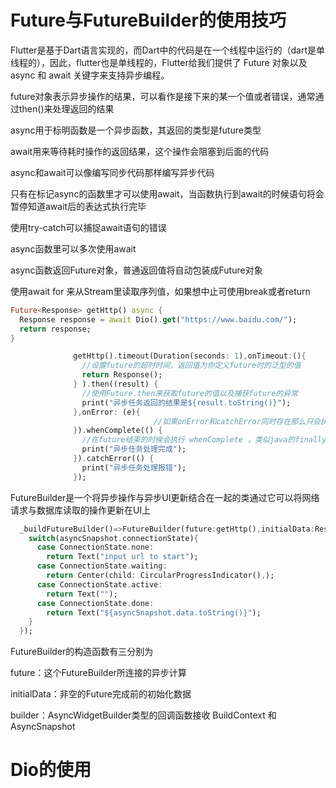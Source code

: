 # Future与FutureBuilder的使用技巧

Flutter是基于Dart语言实现的，而Dart中的代码是在一个线程中运行的（dart是单线程的），因此，flutter也是单线程的，Flutter给我们提供了 Future 对象以及 async 和 await 关键字来支持异步编程。

future对象表示异步操作的结果，可以看作是接下来的某一个值或者错误，通常通过then()来处理返回的结果

async用于标明函数是一个异步函数，其返回的类型是future类型

await用来等待耗时操作的返回结果，这个操作会阻塞到后面的代码

async和await可以像编写同步代码那样编写异步代码

只有在标记async的函数里才可以使用await，当函数执行到await的时候语句将会暂停知道await后的表达式执行完毕

使用try-catch可以捕捉await语句的错误

async函数里可以多次使用await

async函数返回Future对象，普通返回值将自动包装成Future对象

使用await for 来从Stream里读取序列值，如果想中止可使用break或者return

```dart
Future<Response> getHttp() async {
  Response response = await Dio().get("https://www.baidu.com/");
  return response;
}
```

```dart
              getHttp().timeout(Duration(seconds: 1),onTimeout:(){
                //设置future的超时时间，返回值为你定义future时的泛型的值
                return Response();
              } ).then((result) {
                //使用Future.then来获取future的值以及捕获future的异常
                print("异步任务返回的结果是${result.toString()}");
              },onError: (e){
								//如果onError和catchError同时存在那么只会执行onError
              }).whenComplete(() {
                //在future结束的时候会执行 whenComplete ，类似java的finally代码块
                print("异步任务处理完成");
              }).catchError(() {
                print("异步任务处理报错");
              });
```

FutureBuilder是一个将异步操作与异步UI更新结合在一起的类通过它可以将网络请求与数据库读取的操作更新在UI上

```dart
  _buildFutureBuilder()=>FutureBuilder(future:getHttp(),initialData:Response(),builder:(BuildContext buildContext,AsyncSnapshot<Response> asyncSnapshot){
    switch(asyncSnapshot.connectionState){
      case ConnectionState.none:
        return Text("input url to start");
      case ConnectionState.waiting:
        return Center(child: CircularProgressIndicator(),);
      case ConnectionState.active:
        return Text("");
      case ConnectionState.done:
        return Text("${asyncSnapshot.data.toString()}");
    }
  });

```

FutureBuilder的构造函数有三分别为 

future：这个FutureBuilder所连接的异步计算

 initialData：非空的Future完成前的初始化数据

 builder：AsyncWidgetBuilder类型的回调函数接收 BuildContext 和 AsyncSnapshot



# Dio的使用

